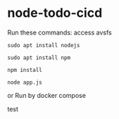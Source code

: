 # node-todo-cicd

Run these commands: access avsfs


`sudo apt install nodejs`

`sudo apt install npm`


`npm install`

`node app.js`

or Run by docker compose

test 

